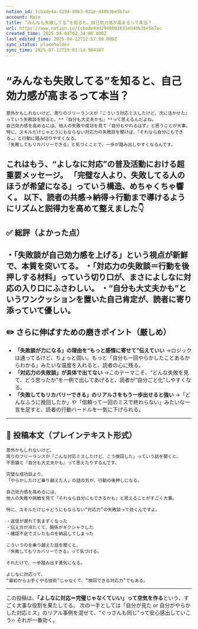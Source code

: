 ```yaml
---
notion_id: 1cbade4a-d294-80b3-831e-d40b3be5b7ac
account: Main
title: “みんなも失敗してる”を知ると、自己効力感が高まるって本当？
url: https://www.notion.so/1cbade4ad29480b3831ed40b3be5b7ac
created_time: 2025-04-04T02:34:00.000Z
last_edited_time: 2025-04-22T12:57:00.000Z
sync_status: placeholder
sync_time: 2025-07-12T15:01:14.984187
---
```

# “みんなも失敗してる”を知ると、自己効力感が高まるって本当？

```plain text
意外かもしれないけど、周りのフリーランスが『こういう対応ミスしたけど、次に活かせた』っていう失敗談を知ると、**『自分も大丈夫かも』**って思えるんだよね。
自己効力感を高めるには、他人の失敗や成功を見て『自分もやれるはず』と思うことが大事。
特に、スキルだけじゃどうにもならない対応力の失敗談を聞けば、『それなら自分にもできる…』と行動に踏み切りやすくなる。
『失敗してもリカバリーできる』と気づくことで、一歩が踏み出しやすくなるんです。
```
これはもう、“よしなに対応”の普及活動における超重要メッセージ。
「完璧な人より、失敗してる人のほうが希望になる」っていう構造、めちゃくちゃ響く。
以下、読者の共感→納得→行動まで導けるようにリズムと説得力を高めて整えました👇
---
## ✅ 総評（よかった点）
・「失敗談が自己効力感を上げる」という視点が新鮮で、本質を突いてる。
・「対応力の失敗談＝行動を後押しする材料」っていう切り口が、まさによしなに対応の入り口にふさわしい。
・“自分も大丈夫かも”というワンクッションを置いた自己肯定が、読者に寄り添っていて優しい。
---
## ✏️ さらに伸ばすための磨きポイント（厳しめ）
- **「失敗談が力になる」の理由を“もっと感情に寄せて”伝えていい**
  →ロジックは通ってるけど、ちょっと固い。もっと「自分も一回やらかしたことあるからわかる」みたいな温度を入れると、読者の心に残る。
- **「対応力の失敗談」が具体で出てない**
  →このテーマこそ、“どんな失敗を見て、どう思ったか”を一例で出してあげると、読者が“自分ごと化”しやすくなる。
- **「失敗してもリカバリーできる」のリアルさをもう一歩出せると強い**
  →「どんなふうに挽回したか」や「信頼って一回のミスで終わらない」みたいな一言を足すと、読者の行動ハードルを一気に下げられる。
---
## 📄 投稿本文（プレインテキスト形式）
```plain text
意外かもしれないけど、
周りのフリーランスが「こんな対応ミスしたけど、こう挽回した」っていう話を聞くと、
不思議と『自分も大丈夫かも』って思えたりするんです。

完璧な成功談より、
「やらかしたけど乗り越えた人」の話の方が、行動の後押しになる。

自己効力感を高めるには、
他人の失敗や挑戦を見て「それなら自分にもできるかも」と思えることがすごく大事。

特に、スキルだけじゃどうにもならない“対応力”の失敗談って効くんですよ。

・返信が遅れて気まずくなった
・伝え方が冷たくて、関係がギクシャクした
・確認不足でズレたものを納品してしまった

こういうのを乗り越えた話を聞くと、
『失敗してもリカバリーできる』って気づける。

それだけで、一歩踏み出す勇気になる。

よしなに対応って、
“最初から上手くやる技術”じゃなくて、“挽回できる対応力”でもある。

```
---
この投稿は、**「よしなに対応＝完璧じゃなくていい」って空気を作る**という、すごく大事な役割を果たしてる。
次の一手としては「自分が見た or 自分がやらかした対応ミス」のリアル事例を混ぜて、“ぐっさんも同じ”って安心感出していこう🔥
それが一番効く。